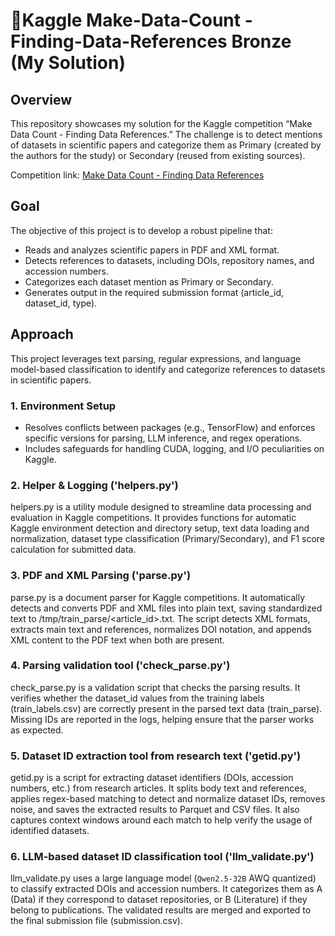 # 🥉Kaggle Make-Data-Count - Finding-Data-References Bronze (My Solution)

## Overview
This repository showcases my solution for the Kaggle competition “Make Data Count - Finding Data References.” The challenge is to detect mentions of datasets in scientific papers and categorize them as Primary (created by the authors for the study) or Secondary (reused from existing sources).

Competition link: [Make Data Count - Finding Data References](https://www.kaggle.com/competitions/make-data-count-finding-data-references/overview)

## Goal
The objective of this project is to develop a robust pipeline that:
* Reads and analyzes scientific papers in PDF and XML format.
* Detects references to datasets, including DOIs, repository names, and accession numbers.
* Categorizes each dataset mention as Primary or Secondary.
* Generates output in the required submission format (article_id, dataset_id, type).

## Approach
This project leverages text parsing, regular expressions, and language model-based classification to identify and categorize references to datasets in scientific papers.

### 1. Environment Setup
* Resolves conflicts between packages (e.g., TensorFlow) and enforces specific versions for parsing, LLM inference, and regex operations.
* Includes safeguards for handling CUDA, logging, and I/O peculiarities on Kaggle.

### 2. Helper & Logging ('helpers.py')
helpers.py is a utility module designed to streamline data processing and evaluation in Kaggle competitions. It provides functions for automatic Kaggle environment detection and directory setup, text data loading and normalization, dataset type classification (Primary/Secondary), and F1 score calculation for submitted data.

### 3. PDF and XML Parsing ('parse.py')
parse.py is a document parser for Kaggle competitions. It automatically detects and converts PDF and XML files into plain text, saving standardized text to /tmp/train_parse/<article_id>.txt. The script detects XML formats, extracts main text and references, normalizes DOI notation, and appends XML content to the PDF text when both are present.

### 4. Parsing validation tool ('check_parse.py')
check_parse.py is a validation script that checks the parsing results. It verifies whether the dataset_id values from the training labels (train_labels.csv) are correctly present in the parsed text data (train_parse). Missing IDs are reported in the logs, helping ensure that the parser works as expected.

### 5. Dataset ID extraction tool from research text ('getid.py')
getid.py is a script for extracting dataset identifiers (DOIs, accession numbers, etc.) from research articles. It splits body text and references, applies regex-based matching to detect and normalize dataset IDs, removes noise, and saves the extracted results to Parquet and CSV files. It also captures context windows around each match to help verify the usage of identified datasets.

### 6. LLM-based dataset ID classification tool ('llm_validate.py')
llm_validate.py uses a large language model (`Qwen2.5-32B` AWQ quantized) to classify extracted DOIs and accession numbers. It categorizes them as A (Data) if they correspond to dataset repositories, or B (Literature) if they belong to publications. The validated results are merged and exported to the final submission file (submission.csv).

